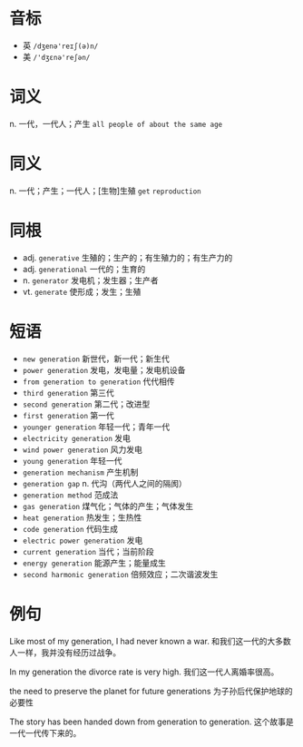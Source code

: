 # 音标

- 英 `/dʒenə'reɪʃ(ə)n/`
- 美 `/'dʒɛnə'reʃən/`

# 词义

n. 一代，一代人；产生
`all people of about the same age`

# 同义

n. 一代；产生；一代人；[生物]生殖
`get` `reproduction`

# 同根

- adj. `generative` 生殖的；生产的；有生殖力的；有生产力的
- adj. `generational` 一代的；生育的
- n. `generator` 发电机；发生器；生产者
- vt. `generate` 使形成；发生；生殖

# 短语

- `new generation` 新世代，新一代；新生代
- `power generation` 发电，发电量；发电机设备
- `from generation to generation` 代代相传
- `third generation` 第三代
- `second generation` 第二代；改进型
- `first generation` 第一代
- `younger generation` 年轻一代；青年一代
- `electricity generation` 发电
- `wind power generation` 风力发电
- `young generation` 年轻一代
- `generation mechanism` 产生机制
- `generation gap` n. 代沟（两代人之间的隔阂）
- `generation method` 范成法
- `gas generation` 煤气化；气体的产生；气体发生
- `heat generation` 热发生；生热性
- `code generation` 代码生成
- `electric power generation` 发电
- `current generation` 当代；当前阶段
- `energy generation` 能源产生；能量成生
- `second harmonic generation` 倍频效应；二次谐波发生

# 例句

Like most of my generation, I had never known a war.
和我们这一代的大多数人一样，我并没有经历过战争。

In my generation the divorce rate is very high.
我们这一代人离婚率很高。

the need to preserve the planet for future generations
为子孙后代保护地球的必要性

The story has been handed down from generation to generation.
这个故事是一代一代传下来的。


